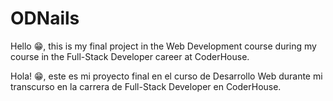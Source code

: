 # ODNails

Hello 😁, this is my final project in the Web Development course during my course in the Full-Stack Developer career at CoderHouse.

Hola! 😁, este es mi proyecto final en el curso de Desarrollo Web durante mi transcurso en la carrera de Full-Stack Developer en CoderHouse.
